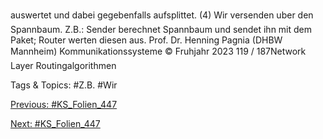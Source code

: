 auswertet und dabei gegebenfalls aufsplittet.
(4) Wir versenden uber den Spannbaum.
Z.B.: Sender berechnet Spannbaum und sendet ihn mit dem Paket; Router
werten diesen aus.
Prof. Dr. Henning Pagnia (DHBW Mannheim) Kommunikationssysteme © Fruhjahr 2023 119 / 187Network Layer Routingalgorithmen

   Tags & Topics:
   #Z.B.
   #Wir

[Previous: #KS_Folien_447](KS_Folien_447.md)

[Next: #KS_Folien_447](KS_Folien_447.md)